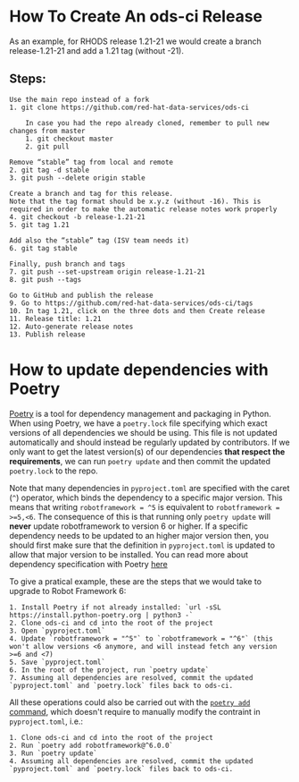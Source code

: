 # How To Create An ods-ci Release

As an example, for RHODS release 1.21-21 we would create a branch release-1.21-21 and add a 1.21 tag (without -21).

## Steps:
    Use the main repo instead of a fork
    1. git clone https://github.com/red-hat-data-services/ods-ci

        In case you had the repo already cloned, remember to pull new changes from master
        1. git checkout master
        2. git pull

    Remove “stable” tag from local and remote
    2. git tag -d stable
    3. git push --delete origin stable 

    Create a branch and tag for this release.
    Note that the tag format should be x.y.z (without -16). This is required in order to make the automatic release notes work properly
    4. git checkout -b release-1.21-21
    5. git tag 1.21

    Add also the “stable” tag (ISV team needs it) 
    6. git tag stable

    Finally, push branch and tags
    7. git push --set-upstream origin release-1.21-21
    8. git push --tags

    Go to GitHub and publish the release
    9. Go to https://github.com/red-hat-data-services/ods-ci/tags
    10. In tag 1.21, click on the three dots and then Create release
    11. Release title: 1.21
    12. Auto-generate release notes
    13. Publish release


# How to update dependencies with Poetry

[Poetry](https://python-poetry.org) is a tool for dependency management and packaging in Python. When using Poetry, we have a `poetry.lock` file specifying which exact versions of all dependencies we should be using. This file is not updated automatically and should instead be regularly updated by contributors.
If we only want to get the latest version(s) of our dependencies **that respect the requirements**, we can run `poetry update` and then commit the updated `poetry.lock` to the repo.


Note that many dependencies in `pyproject.toml` are specified with the caret (`^`) operator, which binds the dependency to a specific major version. This means that writing `robotframework = ^5` is equivalent to `robotframework = >=5,<6`. The consequence of this is that running only `poetry update` will **never** update robotframework to version 6 or higher.
If a specific dependency needs to be updated to an higher major version then, you should first make sure that the definition in `pyproject.toml` is updated to allow that major version to be installed. You can read more about dependency specification with Poetry [here](https://python-poetry.org/docs/dependency-specification/)


To give a pratical example, these are the steps that we would take to upgrade to Robot Framework 6:

    1. Install Poetry if not already installed: `url -sSL https://install.python-poetry.org | python3 -`
    2. Clone ods-ci and cd into the root of the project
    3. Open `pyproject.toml`
    4. Update `robotframework = "^5"` to `robotframework = "^6"` (this won't allow versions <6 anymore, and will instead fetch any version >=6 and <7)
    5. Save `pyproject.toml`
    6. In the root of the project, run `poetry update`
    7. Assuming all dependencies are resolved, commit the updated `pyproject.toml` and `poetry.lock` files back to ods-ci.

All these operations could also be carried out with the [`poetry add` command](https://python-poetry.org/docs/cli/#add), which doesn't require to manually modify the contraint in `pyproject.toml`, i.e.:

    1. Clone ods-ci and cd into the root of the project
    2. Run `poetry add robotframework@^6.0.0`
    3. Run `poetry update`
    4. Assuming all dependencies are resolved, commit the updated `pyproject.toml` and `poetry.lock` files back to ods-ci.
